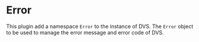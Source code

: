 # Error
This plugin add a namespace `Error` to the instance of DVS. The `Error` object to be used to manage the error message and error code of DVS.